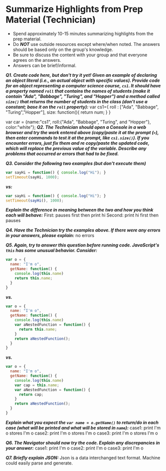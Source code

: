 
# Summarize Highlights from Prep Material (Technician)

- Spend approximately 10-15 minutes summarizing highlights from the prep material.
- Do ***NOT*** use outside resources except where/when noted.  The answers should be based only on the group's knowledge.
- Be sure to discuss the content with your group and that everyone agrees on the answers.
- Answers can be brief/informal.

***Q1. Create code here, but don't try it yet!  Given an example of declaring an object literal (i.e., an actual object with specific values). Provide code for an object representing a computer science course, `cs1`.  It should have a property named `roll` that contains the names of students (make it contain "Ada", "Babbage", "Turing", and "Hopper") and a method called `size()` that returns the number of students in the class (don't use a constant; base it on the `roll` property):***
var cs1={
  roll : ["Ada", "Babbage", "Turing","Hopper"],
  size: function(){
    return num;
  }
}


var car = {name:"cs1", roll:{"Ada", "Babbage", "Turing", and "Hopper"}, color:"white"};
***Q2. The Technician should open a Console in a web browser and try the work entered above (copy/paste it at the prompt (`>`), then enter commands to test it at the prompt, like `cs1.size()`).  If you encounter errors, just fix them and re copy/paste the updated code, which will replace the previous value of the variable. Describe any problems that occurred or errors that had to be fixed.***


***Q3. Consider the following two examples (but don't execute them)***
```JavaScript
var sayHi = function() { console.log("Hi"); }
setTimeout(sayHi, 1000);
```
***vs:***
```JavaScript
var sayHi = function() { console.log("Hi"); }
setTimeout(sayHi(), 1000);
```
***Explain the difference in meaning between the two and how you think each will behave:***
First: pauses first then print hi
Second:  print hi first then pauses

***Q4. Have the Technician try the examples above.  If there were any errors in your answers, please explain:***
no errors

***Q5. Again, try to answer this question before running code. JavaScript's `this` has some unusual behavior. Consider:***
```JavaScript
var o = {
  name: "I'm o",
  getName: function() {
    console.log(this.name)
    return this.name;
  }
}
```
***vs.***
```JavaScript
var o = {
  name: "I'm o",
  getName: function() {
    console.log(this.name)
    var aNestedFunction = function() {
      return this.name;
    }
    return aNestedFunction();
  }
}
```
***vs.***
```JavaScript
var o = {
  name: "I'm o",
  getName: function() {
    console.log(this.name)
    var cap = this.name;
    var aNestedFunction = function() {
      return cap;
    }
    return aNestedFunction();
  }
}
```
***Explain what you expect the `var name = o.getName()` to return/do in each case (what will be printed and what will be stored in `name`):***
case1: print I'm o  stores I'm o
case2: print I'm o  stores I'm o
case3: print I'm o  stores I'm o

***Q6. The Navigator should now try the code.  Explain any discrepancies in your answer:***
case1: print I'm o
case2: print I'm o
case3: print I'm o

***Q7. Briefly explain JSON:***
Json is a data interchanged text format. Machine could easily parse and generate.
